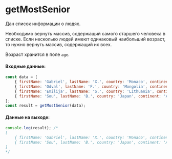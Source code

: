 # getMostSenior

Дан список информации о людях.

Необходимо вернуть массив, содержащий самого старшего человека в списке. Если несколько людей имеют одинаковый наибольший возраст, то нужно вернуть массив, содержащий их всех.

Возраст хранится в поле `age`.

#### Входные данные:

```javascript
const data = [
    { firstName: 'Gabriel', lastName: 'X.', country: 'Monaco', continent: 'Europe', age: 49, language: 'PHP' },
    { firstName: 'Odval', lastName: 'F.', country: 'Mongolia', continent: 'Asia', age: 38, language: 'Python' },
    { firstName: 'Emilija', lastName: 'S.', country: 'Lithuania', continent: 'Europe', age: 19, language: 'Python' },
    { firstName: 'Sou', lastName: 'B.', country: 'Japan', continent: 'Asia', age: 49, language: 'PHP' },
];
const result = getMostSenior(data);
```

#### Данные на выходе:

```javascript
console.log(result); /*
[
    { firstName: 'Gabriel', lastName: 'X.', country: 'Monaco', continent: 'Europe', age: 49, language: 'PHP' },
    { firstName: 'Sou', lastName: 'B.', country: 'Japan', continent: 'Asia', age: 49, language: 'PHP' },
]
*/
```